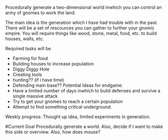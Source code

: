Procedurally generate a two-dimensional world inwhich you can control an army of gnomes to work the land.

The main idea is the generation which I have had trouble with in the past. There will be a set of rescources you can gather
to further your gnomic empire. You will require things like wood, stone, metal, food, etc. to build houses, walls, etc.


Required tasks will be
* Farming for food
* Building houses to increase population
* Diggy Diggy Hole
* Creating tools
* hunting?? (if i have time)
* Defending main base??
Potential Ideas for endgame:
* Have a limited number of days inwhich to build defenses and survive a single massive attack
* Try to get your gnomes to reach a certain population
* Attempt to find something critical underground.

Weekly progress:
Thought up idea, limited experiments in generation.

#Current Goal
Procedurally generate a world.
Also, decide if I want to make this side or overview.
Also, how does mouse?
